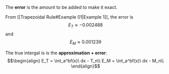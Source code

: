 The **error** is the amount to be added to make it exact.

From [[Trapezoidal Rule#Example 01|Example 1]], the error is
$$E_T \approx -0.002488$$ and
$$E_M\approx0.001239$$

The true intergal is is the **approximation + error**:
$$\begin{align}
E_T = \int_a^bf(x)\ dx - T_n\\
E_M = \int_a^bf(x)\ dx - M_n\\
\end{align}$$